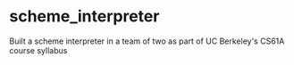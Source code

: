 # scheme_interpreter
Built a scheme interpreter in a team of two as part of UC Berkeley's CS61A course syllabus
